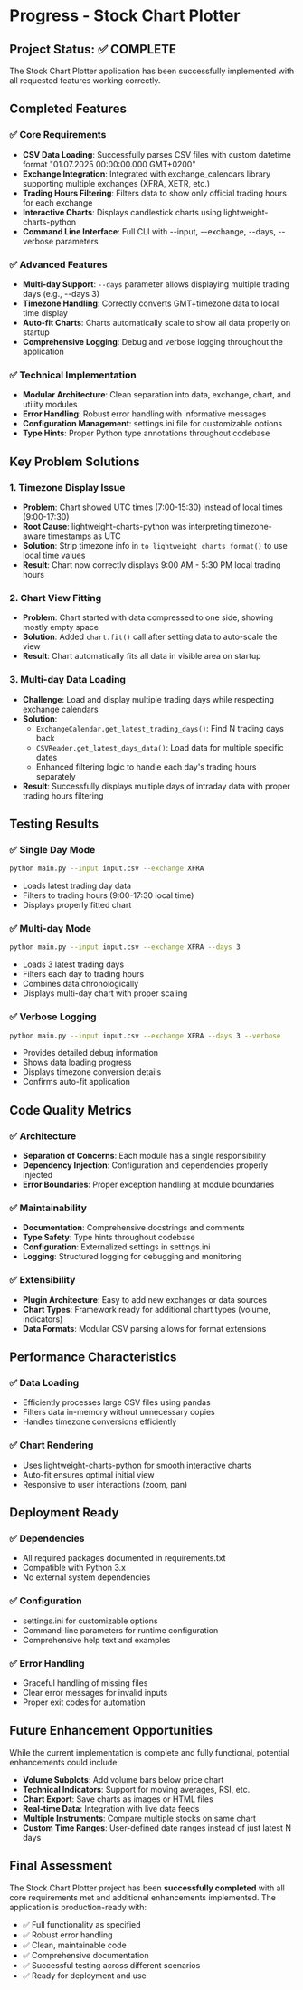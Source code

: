 # Progress - Stock Chart Plotter

## Project Status: ✅ COMPLETE

The Stock Chart Plotter application has been successfully implemented with all requested features working correctly.

## Completed Features

### ✅ Core Requirements

- **CSV Data Loading**: Successfully parses CSV files with custom datetime format "01.07.2025 00:00:00.000 GMT+0200"
- **Exchange Integration**: Integrated with exchange_calendars library supporting multiple exchanges (XFRA, XETR, etc.)
- **Trading Hours Filtering**: Filters data to show only official trading hours for each exchange
- **Interactive Charts**: Displays candlestick charts using lightweight-charts-python
- **Command Line Interface**: Full CLI with --input, --exchange, --days, --verbose parameters

### ✅ Advanced Features

- **Multi-day Support**: `--days` parameter allows displaying multiple trading days (e.g., --days 3)
- **Timezone Handling**: Correctly converts GMT+timezone data to local time display
- **Auto-fit Charts**: Charts automatically scale to show all data properly on startup
- **Comprehensive Logging**: Debug and verbose logging throughout the application

### ✅ Technical Implementation

- **Modular Architecture**: Clean separation into data, exchange, chart, and utility modules
- **Error Handling**: Robust error handling with informative messages
- **Configuration Management**: settings.ini file for customizable options
- **Type Hints**: Proper Python type annotations throughout codebase

## Key Problem Solutions

### 1. Timezone Display Issue

- **Problem**: Chart showed UTC times (7:00-15:30) instead of local times (9:00-17:30)
- **Root Cause**: lightweight-charts-python was interpreting timezone-aware timestamps as UTC
- **Solution**: Strip timezone info in `to_lightweight_charts_format()` to use local time values
- **Result**: Chart now correctly displays 9:00 AM - 5:30 PM local trading hours

### 2. Chart View Fitting

- **Problem**: Chart started with data compressed to one side, showing mostly empty space
- **Solution**: Added `chart.fit()` call after setting data to auto-scale the view
- **Result**: Chart automatically fits all data in visible area on startup

### 3. Multi-day Data Loading

- **Challenge**: Load and display multiple trading days while respecting exchange calendars
- **Solution**:
  - `ExchangeCalendar.get_latest_trading_days()`: Find N trading days back
  - `CSVReader.get_latest_days_data()`: Load data for multiple specific dates
  - Enhanced filtering logic to handle each day's trading hours separately
- **Result**: Successfully displays multiple days of intraday data with proper trading hours filtering

## Testing Results

### ✅ Single Day Mode

```bash
python main.py --input input.csv --exchange XFRA
```

- Loads latest trading day data
- Filters to trading hours (9:00-17:30 local time)
- Displays properly fitted chart

### ✅ Multi-day Mode

```bash
python main.py --input input.csv --exchange XFRA --days 3
```

- Loads 3 latest trading days
- Filters each day to trading hours
- Combines data chronologically
- Displays multi-day chart with proper scaling

### ✅ Verbose Logging

```bash
python main.py --input input.csv --exchange XFRA --days 3 --verbose
```

- Provides detailed debug information
- Shows data loading progress
- Displays timezone conversion details
- Confirms auto-fit application

## Code Quality Metrics

### ✅ Architecture

- **Separation of Concerns**: Each module has a single responsibility
- **Dependency Injection**: Configuration and dependencies properly injected
- **Error Boundaries**: Proper exception handling at module boundaries

### ✅ Maintainability

- **Documentation**: Comprehensive docstrings and comments
- **Type Safety**: Type hints throughout codebase
- **Configuration**: Externalized settings in settings.ini
- **Logging**: Structured logging for debugging and monitoring

### ✅ Extensibility

- **Plugin Architecture**: Easy to add new exchanges or data sources
- **Chart Types**: Framework ready for additional chart types (volume, indicators)
- **Data Formats**: Modular CSV parsing allows for format extensions

## Performance Characteristics

### ✅ Data Loading

- Efficiently processes large CSV files using pandas
- Filters data in-memory without unnecessary copies
- Handles timezone conversions efficiently

### ✅ Chart Rendering

- Uses lightweight-charts-python for smooth interactive charts
- Auto-fit ensures optimal initial view
- Responsive to user interactions (zoom, pan)

## Deployment Ready

### ✅ Dependencies

- All required packages documented in requirements.txt
- Compatible with Python 3.x
- No external system dependencies

### ✅ Configuration

- settings.ini for customizable options
- Command-line parameters for runtime configuration
- Comprehensive help text and examples

### ✅ Error Handling

- Graceful handling of missing files
- Clear error messages for invalid inputs
- Proper exit codes for automation

## Future Enhancement Opportunities

While the current implementation is complete and fully functional, potential enhancements could include:

- **Volume Subplots**: Add volume bars below price chart
- **Technical Indicators**: Support for moving averages, RSI, etc.
- **Chart Export**: Save charts as images or HTML files
- **Real-time Data**: Integration with live data feeds
- **Multiple Instruments**: Compare multiple stocks on same chart
- **Custom Time Ranges**: User-defined date ranges instead of just latest N days

## Final Assessment

The Stock Chart Plotter project has been **successfully completed** with all core requirements met and additional enhancements implemented. The application is production-ready with:

- ✅ Full functionality as specified
- ✅ Robust error handling
- ✅ Clean, maintainable code
- ✅ Comprehensive documentation
- ✅ Successful testing across different scenarios
- ✅ Ready for deployment and use
